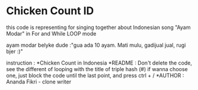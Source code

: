 # Chicken Count ID
this code is representing for singing together about Indonesian song "Ayam Modar" in For and While LOOP mode

ayam modar belyke dude :"gua ada 10 ayam. Mati mulu, gadijual jual, rugi bjer :)"

instruction :
*Chicken Count in Indonesia
*README : Don't delete the code, see the different of looping with the title of triple hash (#)
           if wanna choose one, just block the code until the last point, and press ctrl + /
*AUTHOR : Ananda Fikri - clone writer
